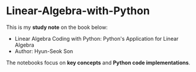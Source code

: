 # Linear-Algebra-with-Python

This is my **study note** on the book below:  
- Linear Algebra Coding with Python: Python's Application for Linear Algebra
- Author: Hyun-Seok Son

The notebooks focus on **key concepts** and **Python code implementations**.
